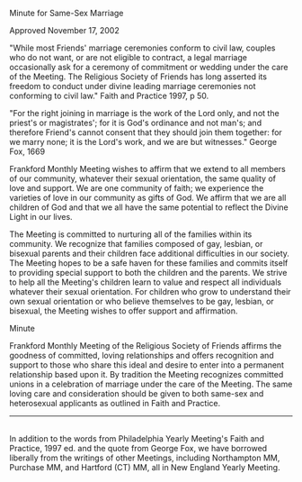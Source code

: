 Minute for Same-Sex Marriage 

Approved November 17, 2002

"While most Friends' marriage ceremonies conform to civil law, couples who do not want, or are not eligible to contract, a legal marriage occasionally ask for a ceremony of commitment or wedding under the care of the Meeting. The Religious Society of Friends has long asserted its freedom to conduct under divine leading marriage ceremonies not conforming to civil law." Faith and Practice 1997, p 50.

"For the right joining in marriage is the work of the Lord only, and not the priest's or magistrates'; for it is God's ordinance and not man's; and therefore Friend's cannot consent that they should join them together: for we marry none; it is the Lord's work, and we are but witnesses." George Fox, 1669

Frankford Monthly Meeting wishes to affirm that we extend to all members of our community, whatever their sexual orientation, the same quality of love and support. We are one community of faith; we experience the varieties of love in our community as gifts of God. We affirm that we are all children of God and that we all have the same potential to reflect the Divine Light in our lives.

The Meeting is committed to nurturing all of the families within its community. We recognize that families composed of gay, lesbian, or bisexual parents and their children face additional difficulties in our society. The Meeting hopes to be a safe haven for these families and commits itself to providing special support to both the children and the parents. We strive to help all the Meeting's children learn to value and respect all individuals whatever their sexual orientation. For children who grow to understand their own sexual orientation or who believe themselves to be gay, lesbian, or bisexual, the Meeting wishes to offer support and affirmation.

Minute

Frankford Monthly Meeting of the Religious Society of Friends affirms the goodness of committed, loving relationships and offers recognition and support to those who share this ideal and desire to enter into a permanent relationship based upon it. By tradition the Meeting recognizes committed unions in a celebration of marriage under the care of the Meeting. The same loving care and consideration should be given to both same-sex and heterosexual applicants as outlined in Faith and Practice.

*****
<br>
In addition to the words from Philadelphia Yearly Meeting's Faith and Practice, 1997 ed. and the quote from George Fox, we have borrowed liberally from the writings of other Meetings, including Northampton MM, Purchase MM, and Hartford (CT) MM, all in New England Yearly Meeting.
